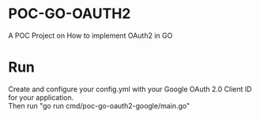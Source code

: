 # POC-GO-OAUTH2

A POC Project on How to implement OAuth2 in GO

# Run
Create and configure your config.yml with your Google OAuth 2.0 Client ID for your application.  
Then run "go run cmd/poc-go-oauth2-google/main.go"
